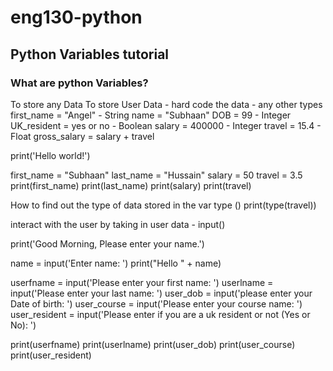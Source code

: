 # eng130-python
## Python Variables tutorial 

### What are python Variables?
To store any Data
To store User Data - hard code the data - any other types
first_name = "Angel" - String
name = "Subhaan"
DOB = 99 - Integer
UK_resident = yes or no - Boolean
salary = 400000 - Integer
travel = 15.4 - Float
gross_salary = salary + travel

print('Hello world!')

first_name = "Subhaan"
last_name = "Hussain"
salary = 50
travel = 3.5
print(first_name)
print(last_name)
print(salary)
print(travel)

How to find out the type of data stored in the var
type ()
print(type(travel))

interact with the user by taking in user data - input()

print('Good Morning, Please enter your name.')

name = input('Enter name: ')
print("Hello " + name)

userfname = input('Please enter your first name: ')
userlname = input('Please enter your last name: ')
user_dob = input('please enter your Date of birth: ')
user_course = input('Please enter your course name: ')
user_resident = input('Please enter if you are a uk resident or not (Yes or No): ')

print(userfname)
print(userlname)
print(user_dob)
print(user_course)
print(user_resident)
